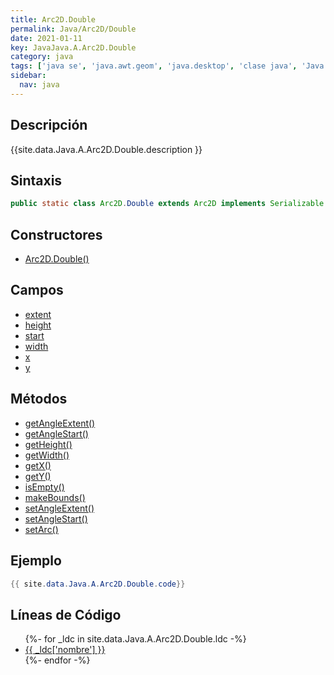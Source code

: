 ```yaml
---
title: Arc2D.Double
permalink: Java/Arc2D/Double
date: 2021-01-11
key: JavaJava.A.Arc2D.Double
category: java
tags: ['java se', 'java.awt.geom', 'java.desktop', 'clase java', 'Java 1.2']
sidebar: 
  nav: java
---
```


## Descripción
{{site.data.Java.A.Arc2D.Double.description }}

## Sintaxis
~~~java
public static class Arc2D.Double extends Arc2D implements Serializable
~~~

## Constructores
* [Arc2D.Double()](/Java/Arc2D/Double/Arc2D/Double/)

## Campos
* [extent](/Java/Arc2D/Double/extent)
* [height](/Java/Arc2D/Double/height)
* [start](/Java/Arc2D/Double/start)
* [width](/Java/Arc2D/Double/width)
* [x](/Java/Arc2D/Double/x)
* [y](/Java/Arc2D/Double/y)

## Métodos
* [getAngleExtent()](/Java/Arc2D/Double/getAngleExtent)
* [getAngleStart()](/Java/Arc2D/Double/getAngleStart)
* [getHeight()](/Java/Arc2D/Double/getHeight)
* [getWidth()](/Java/Arc2D/Double/getWidth)
* [getX()](/Java/Arc2D/Double/getX)
* [getY()](/Java/Arc2D/Double/getY)
* [isEmpty()](/Java/Arc2D/Double/isEmpty)
* [makeBounds()](/Java/Arc2D/Double/makeBounds)
* [setAngleExtent()](/Java/Arc2D/Double/setAngleExtent)
* [setAngleStart()](/Java/Arc2D/Double/setAngleStart)
* [setArc()](/Java/Arc2D/Double/setArc)

## Ejemplo
~~~java
{{ site.data.Java.A.Arc2D.Double.code}}
~~~

## Líneas de Código
<ul>
{%- for _ldc in site.data.Java.A.Arc2D.Double.ldc -%}
   <li>
       <a href="{{_ldc['url'] }}">{{ _ldc['nombre'] }}</a>
   </li>
{%- endfor -%}
</ul>

